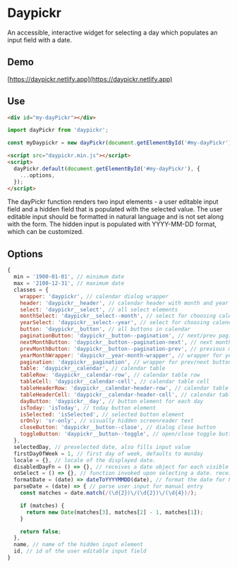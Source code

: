 # Daypickr

An accessible, interactive widget for selecting a day which populates an input field with a date.

## Demo

[https://daypickr.netlify.app](https://daypickr.netlify.app)

## Use

```html
<div id="my-dayPickr"></div>
```

```javascript
import dayPickr from 'daypickr';

const myDaypickr = new dayPickr(document.getElementById('#my-dayPickr'), { ...options });
```

```html
<script src="daypickr.min.js"></script>
<script>
  dayPickr.default(document.getElementById('#my-dayPickr'), {
    ...options,
  });
</script>
```

The dayPickr function renders two input elements - a user editable input field and a hidden field that is populated with the selected value. The user editable input should be formatted in natural language and is not set along with the form. The hidden input is populated with YYYY-MM-DD format, which can be customized.

## Options

```javascript
{
  min = '1900-01-01', // minimum date
  max = '2100-12-31', // maximum date
  classes = {
    wrapper: 'daypickr', // calendar dialog wrapper
    header: 'daypickr__header', // calendar header with month and year navigation
    select: 'daypickr__select', // all select elements
    monthSelect: 'daypickr__select--month', // select for choosing calendar month
    yearSelect: 'daypickr__select--year', // select for choosing calendar year
    button: 'daypickr__button', // all buttons in calendar
    paginationButton: 'daypickr__button--pagination', // next/prev pagination buttons
    nextMonthButton: 'daypickr__button--pagination-next', // next month pagination button
    prevMonthButton: 'daypickr__button--pagination-prev', // previous month pagination button
    yearMonthWrapper: 'daypickr__year-month-wrapper', // wrapper for year and month selects
    pagination: 'daypickr__pagination', // wrapper for prev/next buttons
    table: 'daypickr__calendar', // calendar table
    tableRow: 'daypickr__calendar-row', // calendar table row
    tableCell: 'daypickr__calendar-cell', // calendar table cell
    tableHeaderRow: 'daypickr__calendar-header-row', // calendar table header row with weekdays
    tableHeaderCell: 'daypickr__calendar-header-cell', // calendar table header cell with weekdays
    dayButton: 'daypickr__day', // button element for each day
    isToday: 'isToday', // today button element
    isSelected: 'isSelected', // selected button element
    srOnly: 'sr-only', // visually hidden screenreader text
    closeButton: 'daypickr__button--close', // dialog close button
    toggleButton: 'daypickr__button--toggle', // open/close toggle button
  },
  selectedDay, // preselected date, also fills input value
  firstDayOfWeek = 1, // first day of week, defaults to monday
  locale = {}, // locale of the displayed date.
  disabledDayFn = () => {}, // receives a date object for each visible date. disable any date by returning true.
  onSelect = () => {}, // function invoked upon selecting a date. receives the selected date object as argument.
  formatDate = (date) => dateToYYYYMMDD(date), // format the date for hidden input element
  parseDate = (date) => { // parse user input for manual entry
    const matches = date.match(/(\d{2})\/(\d{2})\/(\d{4})/);

    if (matches) {
      return new Date(matches[3], matches[2] - 1, matches[1]);
    }

    return false;
  },
  name, // name of the hidden input element
  id, // id of the user editable input field
}
```
